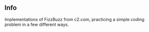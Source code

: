 ## Info ##
Implementations of FizzBuzz from c2.com, practicing
a simple coding problem in a few different ways.
